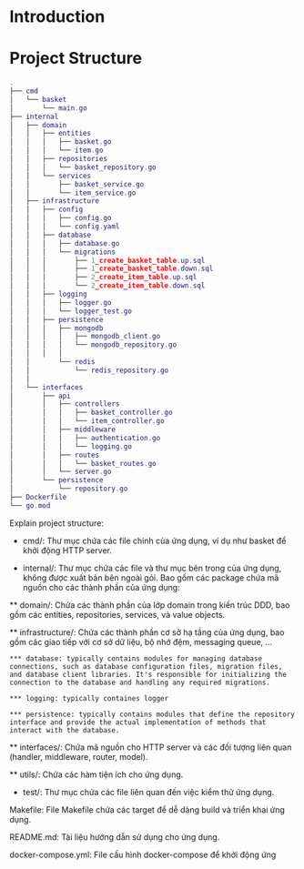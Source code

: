 # Introduction

# Project Structure
```lua
.
├── cmd
│   └── basket
│       └── main.go
├── internal
│   ├── domain
│   │   ├── entities
│   │   │   ├── basket.go
│   │   │   └── item.go
│   │   ├── repositories
│   │   │   └── basket_repository.go
│   │   └── services
│   │       ├── basket_service.go
│   │       └── item_service.go
│   ├── infrastructure
│   │   ├── config
│   │   │   ├── config.go
│   │   │   └── config.yaml
│   │   ├── database
│   │   │   ├── database.go
│   │   │   └── migrations
│   │   │       ├── 1_create_basket_table.up.sql
│   │   │       ├── 1_create_basket_table.down.sql
│   │   │       ├── 2_create_item_table.up.sql
│   │   │       └── 2_create_item_table.down.sql
│   │   ├── logging
│   │   │   ├── logger.go
│   │   │   └── logger_test.go
│   │   ├── persistence
│   │   │   ├── mongodb
│   │   │   │   ├── mongodb_client.go
│   │   │   │   └── mongodb_repository.go
│   │   │   │  
│   │       └── redis
│   │           └── redis_repository.go
│   │      
│   └── interfaces
│       ├── api
│       │   ├── controllers
│       │   │   ├── basket_controller.go
│       │   │   └── item_controller.go
│       │   ├── middleware
│       │   │   ├── authentication.go
│       │   │   └── logging.go
│       │   ├── routes
│       │   │   └── basket_routes.go
│       │   └── server.go
│       └── persistence
│           └── repository.go
├── Dockerfile
└── go.mod
```
Explain project structure:

* cmd/: Thư mục chứa các file chính của ứng dụng, ví dụ như basket để khởi động HTTP server.

* internal/: Thư mục chứa các file và thư mục bên trong của ứng dụng, không được xuất bản bên ngoài gói. Bao gồm các package chứa mã nguồn cho các thành phần của ứng dụng:

** domain/: Chứa các thành phần của lớp domain trong kiến trúc DDD, bao gồm các entities, repositories, services, và value objects.

** infrastructure/: Chứa các thành phần cơ sở hạ tầng của ứng dụng, bao gồm các giao tiếp với cơ sở dữ liệu, bộ nhớ đệm, messaging queue, ...

    *** database: typically contains modules for managing database connections, such as database configuration files, migration files, and database client libraries. It's responsible for initializing the connection to the database and handling any required migrations.

    *** logging: typically containes logger 

    *** persistence: typically contains modules that define the repository interface and provide the actual implementation of methods that interact with the database. 

** interfaces/: Chứa mã nguồn cho HTTP server và các đối tượng liên quan (handler, middleware, router, model).


** utils/: Chứa các hàm tiện ích cho ứng dụng.

* test/: Thư mục chứa các file liên quan đến việc kiểm thử ứng dụng.

Makefile: File Makefile chứa các target để dễ dàng build và triển khai ứng dụng.

README.md: Tài liệu hướng dẫn sử dụng cho ứng dụng.

docker-compose.yml: File cấu hình docker-compose để khởi động ứng
